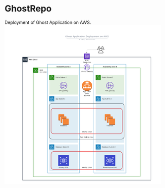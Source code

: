 # GhostRepo
Deployment of Ghost Application on AWS. 
<img src="./Ghost Application on AWS.png" alt="Alt text" title="Optional title">

